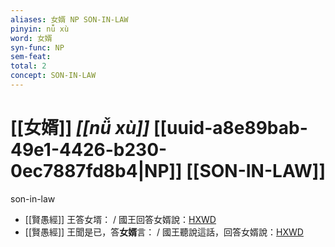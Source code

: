 ```yaml
---
aliases: 女婿 NP SON-IN-LAW
pinyin: nǚ xù
word: 女婿
syn-func: NP
sem-feat: 
total: 2
concept: SON-IN-LAW 
---
```

# [[女婿]] *[[nǚ xù]]*  [[uuid-a8e89bab-49e1-4426-b230-0ec7887fd8b4|NP]] [[SON-IN-LAW]]
son-in-law
 - [[賢愚經]] 王答女壻： / 國王回答女婿說：[HXWD](https://hxwd.org/textview.html?location=KR6b0059_T_002-0358a.31)
 - [[賢愚經]] 王聞是已，答**女婿**言： / 國王聽說這話，回答女婿說：[HXWD](https://hxwd.org/textview.html?location=KR6b0059_T_002-0358a.39)